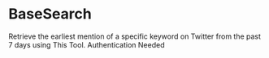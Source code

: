 # BaseSearch
Retrieve the earliest mention of a specific keyword on Twitter from the past 7 days using This Tool. Authentication Needed
